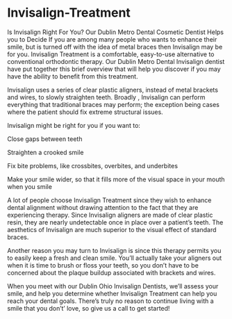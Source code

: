 # Invisalign-Treatment
Is Invisalign Right For You? Our Dublin Metro Dental Cosmetic Dentist Helps you to Decide
If you are among many people who wants to enhance their smile, but is turned off with the idea of metal braces then Invisalign may be for you. Invisalign Treatment is a comfortable, easy-to-use alternative to conventional orthodontic therapy. Our Dublin Metro Dental Invisalign dentist have put together this brief overview that will help you discover if you may have the ability to benefit from this treatment.

Invisalign uses a series of clear plastic aligners, instead of metal brackets and wires, to slowly straighten teeth. Broadly , Invisalign can perform everything that traditional braces may perform; the exception being cases where the patient should fix extreme structural issues.


Invisalign might be right for you if you want to:

Close gaps between teeth

Straighten a crooked smile

Fix bite problems, like crossbites, overbites, and underbites

Make your smile wider, so that it fills more of the visual space in your mouth when you smile

A lot of people choose Invisalign Treatment since they wish to enhance dental alignment without drawing attention to the fact that they are experiencing therapy. Since Invisalign aligners are made of clear plastic resin, they are nearly undetectable once in place over a patient’s teeth. The aesthetics of Invisalign are much superior to the visual effect of standard braces.

Another reason you may turn to Invisalign is since this therapy permits you to easily keep a fresh and clean smile. You’ll actually take your aligners out when it is time to brush or floss your teeth, so you don’t have to be concerned about the plaque buildup associated with brackets and wires.

When you meet with our Dublin Ohio Invisalign Dentists, we’ll assess your smile, and help you determine whether Invisalign Treatment can help you reach your dental goals. There’s truly no reason to continue living with a smile that you don’t’ love, so give us a call to get started!
